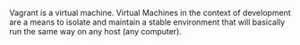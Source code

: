 Vagrant is a virtual machine.
Virtual Machines in the context of development are a means to isolate and maintain a stable environment that will basically run the same way on any host (any computer). 
